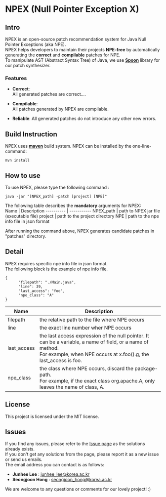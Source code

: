 # NPEX (Null Pointer Exception X)

## Intro

NPEX is an open-source patch recommendation system for Java Null Pointer Exceptions (aka NPE).  
NPEX helps developers to maintain their projects **NPE-free** by automatically generating the **correct** and **compilable** patches for NPE.  
To manipulate AST (Abstract Syntax Tree) of Java, we use [**Spoon**](https://github.com/INRIA/spoon) library for our patch synthesizer.  



### Features
* **Correct**:  
All generated patches are correct....

* **Compilable**:  
All patches generated by NPEX are compilable.  

* **Reliable**:
All generated patches do not introduce any other new errors. 


## Build Instruction

NPEX uses [**maven**](https://maven.apache.org) build system. NPEX can be installed by the one-line-command:
```
mvn install
```

## How to use
To use NPEX, please type the following command :
```
java -jar "[NPEX_path] -patch [project] [NPE]"
````

The following table describes the **mandatory** arguments for NPEX:  
Name       | Description
---------- | -----------
NPEX_path  | path to NPEX jar file (executable file)
project    | path to the project directory
NPE        | path to the npe info file in json format

After running the command above, NPEX generates candidate patches in "patches" directory.


## Detail

NPEX requires specific npe info file in json format.  
The following block is the example of npe info file.

```
{
      "filepath": "./Main.java",
      "line": 39,
      "last_access": "foo", 
      "npe_class": "A"
}
```

Name        | Description
----------- | -----------
filepath    | the relative path to the file where NPE occurs
line        | the exact line number wher NPE occurs
last_access | the last access expression of the null pointer. It can be a variable, a name of field, or a name of method.<br> For example, when NPE occurs at x.foo().g, the last_access is foo.
npe_class   | the class where NPE occurs, discard the package-path.<br>For example, if the exact class org.apache.A, only leaves the name of class, A.

     
## License
This project is licensed under the MIT license.

## Issues
If you find any issues, please refer to the [Issue page](https://github.com/kupl/npex/issues) as the solutions already exists.  
If you don't get any solutions from the page, please report it as a new issue or send us emails.  
The email address you can contact is as follows:  

* **Junhee Lee** : junhee_lee@korea.ac.kr
* **Seongjoon Hong** : seongjoon_hong@korea.ac.kr

We are welcome to any questions or comments for our lovely project! :)

